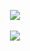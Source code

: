 <p align="center" >
<img src="https://github-readme-activity-graph.vercel.app/graph?username=charandeep-reddy&theme=dark&bg_color=00000000&point=00000000&hide_border=true&custom_title=Activity+last+30+days&area=true">
<br></br>
<img align='center' src='https://github-readme-streak-stats.herokuapp.com/?user=charandeep-reddy&theme=midnight-blue&hide_border=false'/>
</p>

